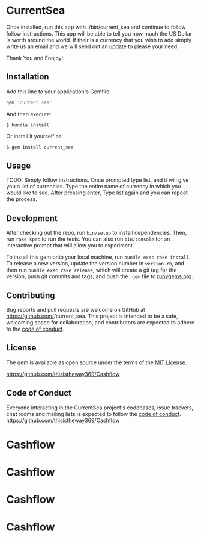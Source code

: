 # CurrentSea

Once installed, run this app with ./bin/current_sea and continue to follow follow instructions. This app will be able to tell you how much the US Dollar is worth around the world. If their is a currency that you wish to add simply write us an email and we will send out an update to please your need.

Thank You and Enojoy!

## Installation

Add this line to your application's Gemfile:

```ruby
gem 'current_sea'
```

And then execute:

    $ bundle install

Or install it yourself as:

    $ gem install current_sea

## Usage

TODO: Simply follow instructions. Once prompted type list, and it will give you a list of currencies. Type the entire name of currency in which you would like to see. After pressing enter, Type list again and you can repeat the process.

## Development

After checking out the repo, run `bin/setup` to install dependencies. Then, run `rake spec` to run the tests. You can also run `bin/console` for an interactive prompt that will allow you to experiment.

To install this gem onto your local machine, run `bundle exec rake install`. To release a new version, update the version number in `version.rb`, and then run `bundle exec rake release`, which will create a git tag for the version, push git commits and tags, and push the `.gem` file to [rubygems.org](https://rubygems.org).

## Contributing

Bug reports and pull requests are welcome on GitHub at https://github.com/<thisistheway369>/current_sea. This project is intended to be a safe, welcoming space for collaboration, and contributors are expected to adhere to the [code of conduct](https://github.com/<thisistheway369>/current_sea/blob/master/CODE_OF_CONDUCT.md).


## License

The gem is available as open source under the terms of the [MIT License](https://opensource.org/licenses/MIT).

https://github.com/thisistheway369/Cashflow

## Code of Conduct

Everyone interacting in the CurrentSea project's codebases, issue trackers, chat rooms and mailing lists is expected to follow the [code of conduct](https://github.com/<thisistheway369>/current_sea/blob/master/CODE_OF_CONDUCT.md). https://github.com/thisistheway369/Cashflow
# Cashflow
# Cashflow
# Cashflow
# Cashflow
